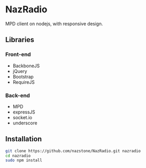 # NazRadio

MPD client on nodejs, with responsive design. 

## Libraries

### Front-end
* BackboneJS
* jQuery
* Bootstrap
* RequireJS

### Back-end
* MPD
* expressJS
* socket.io
* underscore


## Installation

```sh
git clone https://github.com/nazstone/NazRadio.git nazradio
cd nazradio
sudo npm install
```

